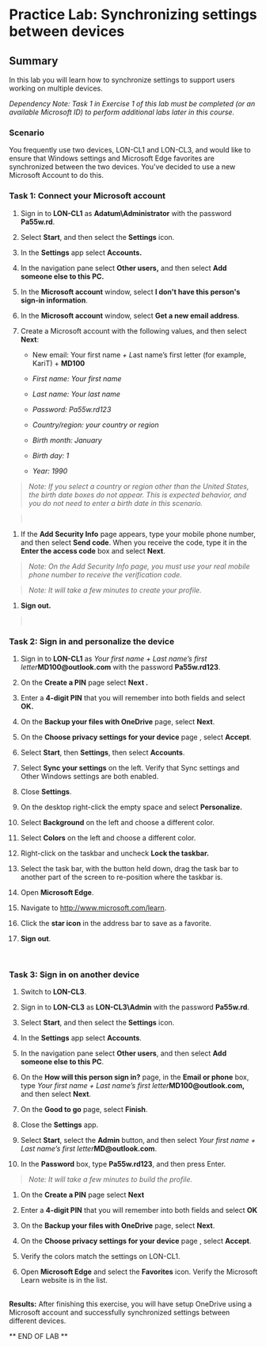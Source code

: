# Practice Lab: Synchronizing settings between devices

## Summary

In this lab you will learn how to synchronize settings to support users working
on multiple devices.


*Dependency Note: Task 1 in Exercise 1 of this lab must be completed (or an
available Microsoft ID) to perform additional labs later in this course.*

### Scenario

You frequently use two devices, LON-CL1 and LON-CL3, and would like to ensure
that Windows settings and Microsoft Edge favorites are synchronized between the
two devices. You've decided to use a new Microsoft Account to do this.


### Task 1: Connect your Microsoft account

1.  Sign in to **LON-CL1** as **Adatum\\Administrator** with the password
    **Pa55w.rd**.

2.  Select **Start**, and then select the **Settings** icon.

3.  In the **Settings** app select **Accounts.**

4.  In the navigation pane select **Other users,** and then select **Add someone
    else to this PC.**

5.  In the **Microsoft account** window, select **I don't have this person's
    sign-in information**.

6.  In the **Microsoft account** window, select **Get a new email address**.

7.  Create a Microsoft account with the following values, and then select
    **Next**:

    -   New email: Your first name *+ L*ast name’s first letter (for example,
        KariT) + **MD100**

    -   *First name: Your first name*

    -   *Last name: Your last name*

    -   *Password: Pa55w.rd123*

    -   *Country/region: your country or region*

    -   *Birth month: January*

    -   *Birth day: 1*

    -   *Year: 1990*

>   *Note: If you select a country or region other than the United States, the
>   birth date boxes do not appear. This is expected behavior, and you do not
>   need to enter a birth date in this scenario.*

>    

1.  If the **Add Security Info** page appears, type your mobile phone number,
    and then select **Send code**. When you receive the code, type it in the
    **Enter the access code** box and select **Next**.

>   *Note: On the Add Security Info page, you must use your real mobile phone
>   number to receive the verification code.*

>   *Note: It will take a few minutes to create your profile.*

1.  **Sign out.**

>    

### Task 2: Sign in and personalize the device

1.  Sign in to **LON-CL1** as *Your first name + Last name’s first
    letter***MD100\@outlook.com** with the password **Pa55w.rd123**.

2.  On the **Create a PIN** page select **Next .**

3.  Enter a **4-digit PIN** that you will remember into both fields and select
    **OK.**

4.  On the **Backup your files with OneDrive** page, select **Next**.

5.  On the **Choose privacy settings for your device** page , select **Accept**.

6.  Select **Start**, then **Settings**, then select **Accounts**.

7.  Select **Sync your settings** on the left. Verify that Sync settings and
    Other Windows settings are both enabled.

8.  Close **Settings**.

9.  On the desktop right-click the empty space and select **Personalize.**

10. Select **Background** on the left and choose a different color.

11. Select **Colors** on the left and choose a different color.

12. Right-click on the taskbar and uncheck **Lock the taskbar.**

13. Select the task bar, with the button held down, drag the task bar to another
    part of the screen to re-position where the taskbar is.

14. Open **Microsoft Edge**.

15. Navigate to <http://www.microsoft.com/learn>.

16. Click the **star icon** in the address bar to save as a favorite.

17. **Sign out**.

 

### Task 3: Sign in on another device

1.  Switch to **LON-CL3**.

2.  Sign in to **LON-CL3** as **LON-CL3\\Admin** with the password **Pa55w.rd**.

3.  Select **Start**, and then select the **Settings** icon.

4.  In the **Settings** app select **Accounts**.

5.  In the navigation pane select **Other users**, and then select **Add someone
    else to this PC**.

6.  On the **How will this person sign in?** page, in the **Email or phone**
    box, type *Your first name + Last name’s first
    letter***MD100\@outlook.com,** and then select **Next**.

7.  On the **Good to go** page, select **Finish**.

8.  Close the **Settings** app.

9.  Select **Start**, select the **Admin** button, and then select *Your first
    name + Last name’s first letter***MD\@outlook.com**.

10. In the **Password** box, type **Pa55w.rd123**, and then press Enter.

>   *Note: It will take a few minutes to build the profile.*

1.  On the **Create a PIN** page select **Next**

2.  Enter a **4-digit PIN** that you will remember into both fields and select
    **OK**

3.  On the **Backup your files with OneDrive** page, select **Next**.

4.  On the **Choose privacy settings for your device** page , select **Accept**.

5.  Verify the colors match the settings on LON-CL1.

6.  Open **Microsoft Edge** and select the **Favorites** icon. Verify the
    Microsoft Learn website is in the list.  
     

**Results:** After finishing this exercise, you will have setup OneDrive using a
Microsoft account and successfully synchronized settings between different
devices.

** END OF LAB **